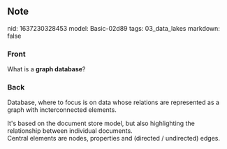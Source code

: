 ## Note
nid: 1637230328453
model: Basic-02d89
tags: 03_data_lakes
markdown: false

### Front
What is a <b>graph database</b>?

### Back
Database, where to focus is on data whose relations are represented
as a graph with incterconnected elements.
<div>
  It's based on the document store model, but also highlighting the
  relationship between individual documents.
</div>
<div>
  Central elements are nodes, properties and (directed /
  undirected) edges.
</div>
